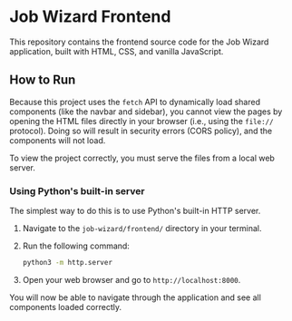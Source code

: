 # Job Wizard Frontend

This repository contains the frontend source code for the Job Wizard application, built with HTML, CSS, and vanilla JavaScript.

## How to Run

Because this project uses the `fetch` API to dynamically load shared components (like the navbar and sidebar), you cannot view the pages by opening the HTML files directly in your browser (i.e., using the `file://` protocol). Doing so will result in security errors (CORS policy), and the components will not load.

To view the project correctly, you must serve the files from a local web server.

### Using Python's built-in server

The simplest way to do this is to use Python's built-in HTTP server.

1.  Navigate to the `job-wizard/frontend/` directory in your terminal.
2.  Run the following command:

    ```bash
    python3 -m http.server
    ```

3.  Open your web browser and go to `http://localhost:8000`.

You will now be able to navigate through the application and see all components loaded correctly.